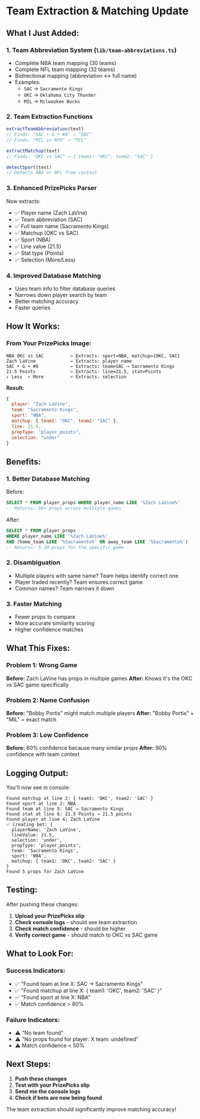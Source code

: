 # Team Extraction & Matching Update

## What I Just Added:

### 1. **Team Abbreviation System** (`lib/team-abbreviations.ts`)
- Complete NBA team mapping (30 teams)
- Complete NFL team mapping (32 teams)
- Bidirectional mapping (abbreviation ↔ full name)
- Examples:
  - `SAC` → `Sacramento Kings`
  - `OKC` → `Oklahoma City Thunder`
  - `MIL` → `Milwaukee Bucks`

### 2. **Team Extraction Functions**
```typescript
extractTeamAbbreviation(text)
// Finds: "SAC • G • #8" → "SAC"
// Finds: "MIL vs NYK" → "MIL"

extractMatchup(text)
// Finds: "OKC vs SAC" → { team1: "OKC", team2: "SAC" }

detectSport(text)
// Detects NBA or NFL from context
```

### 3. **Enhanced PrizePicks Parser**
Now extracts:
- ✅ Player name (Zach LaVine)
- ✅ Team abbreviation (SAC)
- ✅ Full team name (Sacramento Kings)
- ✅ Matchup (OKC vs SAC)
- ✅ Sport (NBA)
- ✅ Line value (21.5)
- ✅ Stat type (Points)
- ✅ Selection (More/Less)

### 4. **Improved Database Matching**
- Uses team info to filter database queries
- Narrows down player search by team
- Better matching accuracy
- Faster queries

## How It Works:

### From Your PrizePicks Image:

```
NBA OKC vs SAC          ← Extracts: sport=NBA, matchup={OKC, SAC}
Zach LaVine             ← Extracts: player name
SAC • G • #8            ← Extracts: team=SAC → Sacramento Kings
21.5 Points             ← Extracts: line=21.5, stat=Points
↓ Less  ↑ More          ← Extracts: selection
```

**Result:**
```javascript
{
  player: "Zach LaVine",
  team: "Sacramento Kings",
  sport: "NBA",
  matchup: { team1: "OKC", team2: "SAC" },
  line: 21.5,
  propType: "player_points",
  selection: "under"
}
```

## Benefits:

### 1. **Better Database Matching**
Before:
```sql
SELECT * FROM player_props WHERE player_name LIKE '%Zach LaVine%'
-- Returns: 50+ props across multiple games
```

After:
```sql
SELECT * FROM player_props 
WHERE player_name LIKE '%Zach LaVine%'
AND (home_team LIKE '%Sacramento%' OR away_team LIKE '%Sacramento%')
-- Returns: 5-10 props for the specific game
```

### 2. **Disambiguation**
- Multiple players with same name? Team helps identify correct one
- Player traded recently? Team ensures correct game
- Common names? Team narrows it down

### 3. **Faster Matching**
- Fewer props to compare
- More accurate similarity scoring
- Higher confidence matches

## What This Fixes:

### Problem 1: Wrong Game
**Before:** Zach LaVine has props in multiple games
**After:** Knows it's the OKC vs SAC game specifically

### Problem 2: Name Confusion
**Before:** "Bobby Portis" might match multiple players
**After:** "Bobby Portis" + "MIL" = exact match

### Problem 3: Low Confidence
**Before:** 60% confidence because many similar props
**After:** 90% confidence with team context

## Logging Output:

You'll now see in console:
```
Found matchup at line 2: { team1: 'OKC', team2: 'SAC' }
Found sport at line 2: NBA
Found team at line 5: SAC → Sacramento Kings
Found stat at line 6: 21.5 Points → 21.5 points
Found player at line 4: Zach LaVine
✅ Creating bet: {
  playerName: 'Zach LaVine',
  lineValue: 21.5,
  selection: 'under',
  propType: 'player_points',
  team: 'Sacramento Kings',
  sport: 'NBA',
  matchup: { team1: 'OKC', team2: 'SAC' }
}
Found 5 props for Zach LaVine
```

## Testing:

After pushing these changes:

1. **Upload your PrizePicks slip**
2. **Check console logs** - should see team extraction
3. **Check match confidence** - should be higher
4. **Verify correct game** - should match to OKC vs SAC game

## What to Look For:

### Success Indicators:
- ✅ "Found team at line X: SAC → Sacramento Kings"
- ✅ "Found matchup at line X: { team1: 'OKC', team2: 'SAC' }"
- ✅ "Found sport at line X: NBA"
- ✅ Match confidence > 80%

### Failure Indicators:
- ⚠️ "No team found"
- ⚠️ "No props found for player: X team: undefined"
- ⚠️ Match confidence < 50%

## Next Steps:

1. **Push these changes**
2. **Test with your PrizePicks slip**
3. **Send me the console logs**
4. **Check if bets are now being found**

The team extraction should significantly improve matching accuracy!
